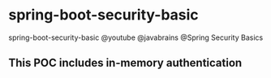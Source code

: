 # spring-boot-security-basic
spring-boot-security-basic @youtube @javabrains @Spring Security Basics

## This POC includes in-memory authentication 
